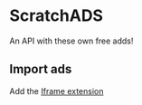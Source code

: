 # ScratchADS
An API with these own free adds!

## Import ads
Add the [Iframe extension](https://extensions.turbowarp.org/iframe.js) 
